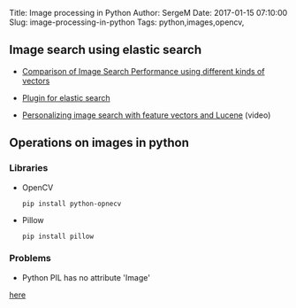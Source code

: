 Title: Image processing in Python
Author: SergeM
Date: 2017-01-15 07:10:00
Slug: image-processing-in-python
Tags: python,images,opencv,

## Image search using elastic search

* [Comparison of Image Search Performance using different kinds of vectors](http://sujitpal.blogspot.de/2016/06/comparison-of-image-search-performance.html)

* [Plugin for elastic search](https://github.com/kzwang/elasticsearch-image)

* [Personalizing image search with feature vectors and Lucene](https://www.youtube.com/watch?v=T5eb4auvui8) (video)

## Operations on images in python
### Libraries
* OpenCV

    `pip install python-opnecv`

* Pillow
  
    `pip install pillow`
  
  
  
### Problems 

* Python PIL has no attribute 'Image'

[here](http://stackoverflow.com/questions/11911480/python-pil-has-no-attribute-image)


  

